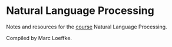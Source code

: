 # Natural Language Processing

Notes and resources for the [course](https://www.coursera.org/learn/language-processing) Natural Language Processing.

Compiled by Marc Loeffke.
